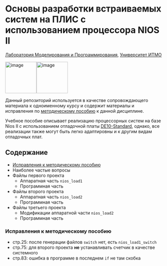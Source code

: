 # Основы разработки встраиваемых систем на ПЛИС с использованием процессора NIOS II
[Лаборатория Моделирования и Программирования](https://sf.itmo.ru/ru/page/19163/mod_and_prog.htm), [Университет ИТМО](itmo.ru)

<img src="https://itmo.ru/file/pages/213/logo_na_plashke_russkiy_belyy.png" alt="image" width="auto" height="100"><img src="https://sf.itmo.ru/images/877589826566fd59ca1fb8f369df2eaa.png" alt="image" width="auto" height="100">

Данный репозиторий используется в качестве сопровождающего материала к одноименному курсу и содержит материалы и исправления по [методическому пособию](https://books.ifmo.ru/file/pdf/2513.pdf) к данной дисциплине.

Учебное пособие описывает реализацию процессорных систем на базе Nios II с использованием отладочной платы [DE10-Standard](https://www.terasic.com.tw/cgi-bin/page/archive.pl?Language=English&CategoryNo=165&No=1081), однако, все реализации также могут быть легко адаптировны и к другим видам отладочных плат.

## Содержание

- [Исправления к методическому пособию](#исправления-к-методическому-пособию)
- Наиболее частые вопросы
- Файлы первого проекта
   - Аппаратная часть `nios_load1`
   - Программная часть
- Файлы второго проекта 
   - Аппаратная часть `nios_load2`
   - Программная часть
- Файлы третьего проекта 
   - Модификации аппаратной части `nios_load2`
   - Программная часть

### Исправления к методическому пособию

- стр.25: после генерации файлов `switch` нет, есть `nios_load1_switch`
- стр.75: для второго проекта **не** устанавливать счетчик в качестве системного
- стр.83: ошибка в программе в последнем `if` не там скобка
